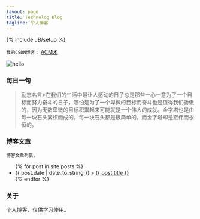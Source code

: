 ```yaml
---
layout: page
title: Technolog Blog
tagline: 个人博客
---
```

{% include JB/setup %}

`我的CSDN博客：` [ACM术](http://blog.csdn.net/fnzsjt)

![hello](http://zjuws.githu.io/images/go.jpg)

### 每日一句

>  励志名言&gt;在我们的生活中最让人感动的日子总是那些一心一意为了一个目标而努力奋斗的日子，哪怕是为了一个卑微的目标而奋斗也是值得我们骄傲的，因为无数卑微的目标积累起来可能就是一个伟大的成就。金字塔也是由每一块石头累积而成的，每一块石头都是很简单的，而金字塔却是宏伟而永恒的。 
	

    
### 博客文章

`博客文章列表.`

<ul class="posts">
  {% for post in site.posts %}
    <li><span>{{ post.date | date_to_string }}</span> &raquo; <a href="{{ BASE_PATH }}{{ post.url }}">{{ post.title }}</a></li>
  {% endfor %}
</ul>

### 关于

个人博客，仅供学习使用。


